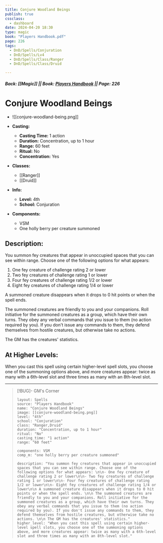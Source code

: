 ```yaml
---
title: Conjure Woodland Beings
publish: true
cssclass:
  - dashboard
date: 2024-04-20 18:30
type: magic
book: "Players Handbook.pdf"
page: 226
tags:
  - DnD/Spells/Conjuration
  - DnD/Spells/Lv4
  - DnD/Spells/Class/Ranger
  - DnD/Spells/Class/Druid

---
```


##### Back: [[Magic]] || Book: [Players Handbook](https://drive.google.com/drive/folders/1O5bhpYizcIT5xxAoLOuzCRht_PVS7VSG?usp=sharing) || Page: 226

# Conjure Woodland Beings
- ![[conjure-woodland-being.png]]
- **Casting:**
    - **Casting Time:** 1 action
    - **Duration:** Concentration, up to 1 hour
    - **Range:** 60 feet
    - **Ritual:** No
    - **Concentration:** Yes
- **Classes:**
    - [[Ranger]]
    - [[Druid]]

- **Info:**
    - **Level:** 4th
    - **School:** Conjuration
- **Components:**
    - VSM
    - One holly berry per creature summoned

## Description:
You summon fey creatures that appear in unoccupied spaces that you can see within range. Choose one of the following options for what appears: 

1. One fey creature of challenge rating 2 or lower
2. Two fey creatures of challenge rating 1 or lower
3. Four fey creatures of challenge rating 1/2 or lower
4. Eight fey creatures of challenge rating 1/4 or lower

 A summoned creature disappears when it drops to 0 hit points or when the spell ends. 

 The summoned creatures are friendly to you and your companions. Roll initiative for the summoned creatures as a group, which have their own turns. They obey any verbal commands that you issue to them (no action required by you). If you don't issue any commands to them, they defend themselves from hostile creatures, but otherwise take no actions. 

 The GM has the creatures' statistics.

## At Higher Levels:
When you cast this spell using certain higher-level spell slots, you choose one of the summoning options above, and more creatures appear: twice as many with a 6th-level slot and three times as many with an 8th-level slot.

---

> [!BUG]- GM's Corner
>
> ```statblock
> layout: Spells
> source: "Players Handbook"
> name: "Conjure Woodland Beings"
> image: [[conjure-woodland-being.png]]
> level: "4th"
> school: "Conjuration"
> class: "Ranger,Druid"
> duration: "Concentration, up to 1 hour"
> ritual: "No"
> casting_time: "1 action"
> range: "60 feet"
>
> components: VSM
> comp_m: "one holly berry per creature summoned"
>
> description: "You summon fey creatures that appear in unoccupied spaces that you can see within range. Choose one of the following options for what appears: \n\n- One fey creature of challenge rating 2 or lower\n\n- Two fey creatures of challenge rating 1 or lower\n\n- Four fey creatures of challenge rating 1/2 or lower\n\n- Eight fey creatures of challenge rating 1/4 or lower\n\n A summoned creature disappears when it drops to 0 hit points or when the spell ends. \n\n The summoned creatures are friendly to you and your companions. Roll initiative for the summoned creatures as a group, which have their own turns. They obey any verbal commands that you issue to them (no action required by you). If you don't issue any commands to them, they defend themselves from hostile creatures, but otherwise take no actions. \n\n The GM has the creatures' statistics."
> higher_level: "When you cast this spell using certain higher-level spell slots, you choose one of the summoning options above, and more creatures appear: twice as many with a 6th-level slot and three times as many with an 8th-level slot."
> ```
